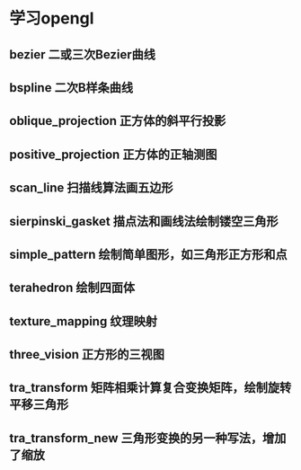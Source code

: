 # 学习opengl

## bezier 二或三次Bezier曲线

## bspline 二次B样条曲线

## oblique_projection 正方体的斜平行投影

## positive_projection 正方体的正轴测图

## scan_line 扫描线算法画五边形

## sierpinski_gasket 描点法和画线法绘制镂空三角形

## simple_pattern 绘制简单图形，如三角形正方形和点

## terahedron 绘制四面体

## texture_mapping 纹理映射

## three_vision 正方形的三视图

## tra_transform  矩阵相乘计算复合变换矩阵，绘制旋转平移三角形 

## tra_transform_new  三角形变换的另一种写法，增加了缩放 